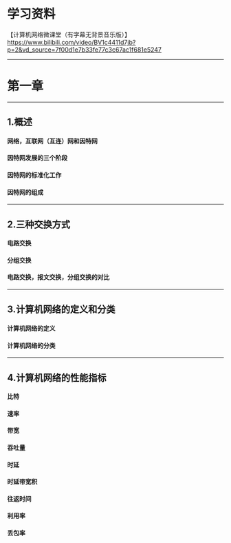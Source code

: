 # 学习资料
【计算机网络微课堂（有字幕无背景音乐版）】https://www.bilibili.com/video/BV1c4411d7jb?p=2&vd_source=7f00d1e7b33fe77c3c67ac1f681e5247

***
# 第一章
***
## 1.概述
#### 网络，互联网（互连）网和因特网
#### 因特网发展的三个阶段
#### 因特网的标准化工作
#### 因特网的组成
***
## 2.三种交换方式
#### 电路交换
#### 分组交换
#### 电路交换，报文交换，分组交换的对比
***
## 3.计算机网络的定义和分类
#### 计算机网络的定义
#### 计算机网络的分类
***
## 4.计算机网络的性能指标
#### 比特
#### 速率
#### 带宽
#### 吞吐量
#### 时延
#### 时延带宽积
#### 往返时间
#### 利用率
#### 丢包率




